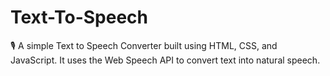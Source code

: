 # Text-To-Speech
🎙️ A simple Text to Speech Converter built using HTML, CSS, and JavaScript. It uses the Web Speech API to convert text into natural speech.
